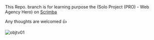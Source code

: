 This Repo. branch is for learning purpose the (Solo Project (PRO) - Web Agency Hero) on [Scrimba](https://scrimba.com/learn-html-and-css-c0p/~02h)

Any thoughts are welcomed 👍


![objtv01](https://github.com/user-attachments/assets/e1d09151-a553-4bb5-bdf2-f11dc69c68c9)

